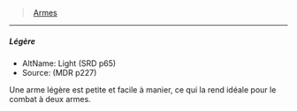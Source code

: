 ﻿---
!Generic
Id: weapons_hd.md#légère
ParentLink: weapons_hd.md#armes
Name: Légère
ParentName: Armes
NameLevel: 5
AltName: Light (SRD p65)
Source: (MDR p227)
---
> [Armes](hd_weapons.md)

---

##### Légère

- AltName: Light (SRD p65)
- Source: (MDR p227)

Une arme légère est petite et facile à manier, ce qui la rend idéale pour le combat à deux armes.

